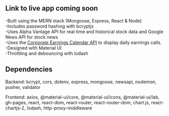 ## Link to live app coming soon

-Built using the MERN stack (Mongoose, Express, React & Node)<br>
-Includes password hashing with bcryptjs<br>
-Uses Alpha Vantage API for real time and historical stock data and Google News API for stock news<br>
-Uses the <a href="http://www.earningscalendar.net">Corporate Earnings Calendar API</a> to display daily earnings calls.<br>
-Designed with Material UI<br>
-Throttling and debouncing with lodash<br>

## Dependencies
Backend: bcrypt, cors, dotenv, express, mongoose, newsapi, nodemon, pusher, validator

Frontend: axios, @material-ui/core, @material-ui/icons, @material-ui/lab, gh-pages, react, react-dom, react-router, react-router-dom, chart.js, react-chartjs-2, lodash, http-proxy-middleware